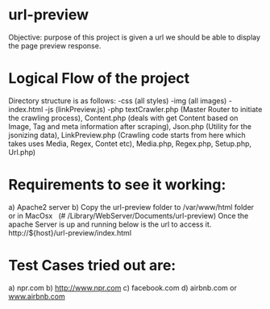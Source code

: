 # url-preview
Objective: purpose of this project is given a url we should be able to display the page preview response.

# Logical Flow of the project
Directory structure is as follows:
-css (all styles)
-img (all images)
-index.html
-js (linkPreview.js)
-php 
textCrawler.php (Master Router to initiate the crawling process), 
Content.php (deals with get Content based on Image, Tag and meta information after scraping), 
Json.php (Utility for the jsonizing data), 
LinkPreview.php (Crawling code starts from here which takes uses Media, Regex, Contet etc), 
Media.php, 
Regex.php, 
Setup.php, 
Url.php)

# Requirements to see it working:
a) Apache2 server
b) Copy the url-preview folder to /var/www/html folder or in MacOsx   (# /Library/WebServer/Documents/url-preview)
Once the apache Server is up and running below is the url to access it.
http://${host}/url-preview/index.html

# Test Cases tried out are:
a) npr.com
b) http://www.npr.com
c) facebook.com
d) airbnb.com or www.airbnb.com



